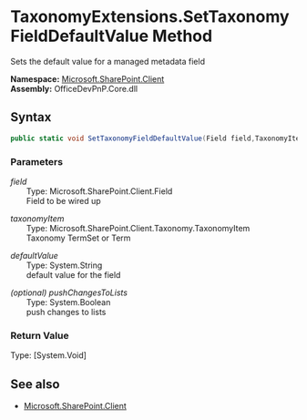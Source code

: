 # TaxonomyExtensions.SetTaxonomyFieldDefaultValue Method  
Sets the default value for a managed metadata field  

**Namespace:** [Microsoft.SharePoint.Client](Microsoft.SharePoint.Client.md)  
**Assembly:** OfficeDevPnP.Core.dll  
## Syntax
```C#
public static void SetTaxonomyFieldDefaultValue(Field field,TaxonomyItem taxonomyItem,String defaultValue,Boolean pushChangesToLists)
```
### Parameters
*field*  
&emsp;&emsp;Type: Microsoft.SharePoint.Client.Field  
&emsp;&emsp;Field to be wired up  
  
*taxonomyItem*  
&emsp;&emsp;Type: Microsoft.SharePoint.Client.Taxonomy.TaxonomyItem  
&emsp;&emsp;Taxonomy TermSet or Term  
  
*defaultValue*  
&emsp;&emsp;Type: System.String  
&emsp;&emsp;default value for the field  
  
*(optional) pushChangesToLists*  
&emsp;&emsp;Type: System.Boolean  
&emsp;&emsp;push changes to lists  
  
### Return Value
Type: [System.Void]  

## See also
- [Microsoft.SharePoint.Client](Microsoft.SharePoint.Client.md)
